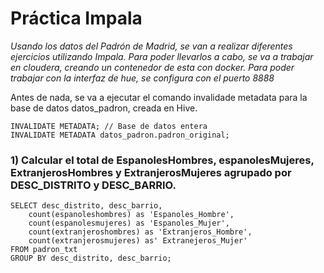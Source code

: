 # **Práctica Impala**

*Usando los datos del Padrón de Madrid, se van a realizar diferentes ejercicios utilizando Impala. Para poder llevarlos a cabo, se va a trabajar en cloudera, creando un contenedor de esta con docker. Para poder trabajar con la interfaz de hue, se configura con el puerto 8888* 

Antes de nada, se va a ejecutar el comando invalidade metadata  para la base de datos datos_padron, creada en Hive.

    INVALIDATE METADATA; // Base de datos entera
    INVALIDATE METADATA datos_padron.padron_original;

### **1) Calcular el total de EspanolesHombres, espanolesMujeres, ExtranjerosHombres y ExtranjerosMujeres agrupado por DESC_DISTRITO y DESC_BARRIO.**
    SELECT desc_distrito, desc_barrio, 
        count(espanoleshombres) as 'Espanoles_Hombre', 
        count(espanolesmujeres) as 'Espanoles_Mujer', 
        count(extranjeroshombres) as 'Extranjeros_Hombre', 
        count(extranjerosmujeres) as' Extranejeros_Mujer'
    FROM padron_txt
    GROUP BY desc_distrito, desc_barrio;
